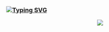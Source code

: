 ### [![Typing SVG](https://readme-typing-svg.demolab.com?font=Fira+Code&duration=6000&pause=1000&color=878DF7&vCenter=true&random=false&width=460&height=100&lines=The+Magic+Is+Real+And+I'm+The+Magician+🎩)](https://git.io/typing-svg)

<p align="center">
  <a href="https://git.io/streak-stats"><img src="https://streak-stats.demolab.com/?user=foxide123&theme=blue-green"/></a>
</p>

<!--
**foxide123/foxide123** is a ✨ _special_ ✨ repository because its `README.md` (this file) appears on your GitHub profile.

Here are some ideas to get you started:

- 🔭 I’m currently working on ...
- 🌱 I’m currently learning ...
- 👯 I’m looking to collaborate on ...
- 🤔 I’m looking for help with ...
- 💬 Ask me about ...
- 📫 How to reach me: ...
- 😄 Pronouns: ...
- ⚡ Fun fact: ...
-->
